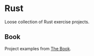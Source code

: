 # Rust
Loose collection of Rust exercise projects. 


## Book
Project examples from [The Book](https://doc.rust-lang.org/book/).

